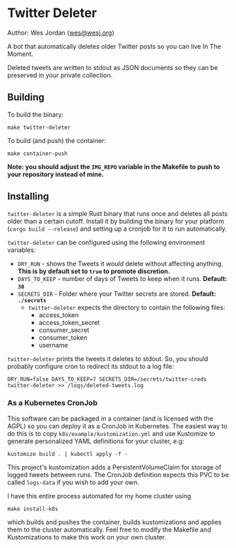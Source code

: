 # Twitter Deleter
Author: Wes Jordan (wes@wesj.org)

A bot that automatically deletes older Twitter posts so you can live In The Moment.

Deleted tweets are written to stdout as JSON documents so they can be preserved in your private collection.

## Building
To build the binary:
```shell
make twitter-deleter
```
To build (and push) the container:
```shell
make container-push
```
**Note: you should adjust the `IMG_REPO` variable in the Makefile to push to your repository instead of mine.**

## Installing
`twitter-deleter` is a simple Rust binary that runs once and deletes all posts older than a certain cutoff.
Install it by building the binary for your platform (`cargo build --release`) and setting up a cronjob for it to run automatically.

`twitter-deleter` can be configured using the following environment variables:
* `DRY_RUN` - shows the Tweets it _would_ delete without affecting anything. 
    **This is by default set to `true` to promote discretion.**
* `DAYS_TO_KEEP` - number of days of Tweets to keep when it runs.
    **Default: `30`**
* `SECRETS_DIR` - Folder where your Twitter secrets are stored.
  **Default: `./secrets`**
  - `twitter-deleter` expects the directory to contain the following files:
      - access_token
      - access_token_secret 
      - consumer_secret     
      - consumer_token       
      - username
    
`twitter-deleter` prints the tweets it deletes to stdout.
So, you should probably configure cron to redirect its stdout to a log file:
```shell
DRY_RUN=false DAYS_TO_KEEP=7 SECRETS_DIR=/secrets/twitter-creds twitter-deleter >> /logs/deleted-tweets.log
```

### As a Kubernetes CronJob
This software can be packaged in a container (and is licensed with the AGPL) so you can deploy it as a CronJob in Kubernetes.
The easiest way to do this is to copy `k8s/example/kustomization.yml` and use Kustomize to generate personalized YAML definitions for your cluster, e.g:
```shell
kustomize build . | kubectl apply -f -
```
This project's kustomization adds a PersistentVolumeClaim for storage of logged tweets between runs.
The CronJob definition expects this PVC to be called `logs-data` if you wish to add your own.

I have this entire process automated for my home cluster using
```shell
make install-k8s
```
which builds and pushes the container, builds kustomizations and applies them to the cluster automatically.
Feel free to modify the Makefile and Kustomizations to make this work on your own cluster.
